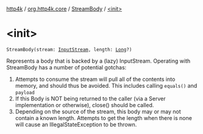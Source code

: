 [http4k](../../index.md) / [org.http4k.core](../index.md) / [StreamBody](index.md) / [&lt;init&gt;](./-init-.md)

# &lt;init&gt;

`StreamBody(stream: `[`InputStream`](http://docs.oracle.com/javase/6/docs/api/java/io/InputStream.html)`, length: `[`Long`](https://kotlinlang.org/api/latest/jvm/stdlib/kotlin/-long/index.html)`?)`

Represents a body that is backed by a (lazy) InputStream. Operating with StreamBody has a number of potential
gotchas:

1. Attempts to consume the stream will pull all of the contents into memory, and should thus be avoided.
This includes calling `equals()` and `payload`
2. If this Body is NOT being returned to the caller (via a Server implementation or otherwise), close() should be called.
3. Depending on the source of the stream, this body may or may not contain a known length. Attempts to get the
length when there is none will cause an IllegalStateException to be thrown.

